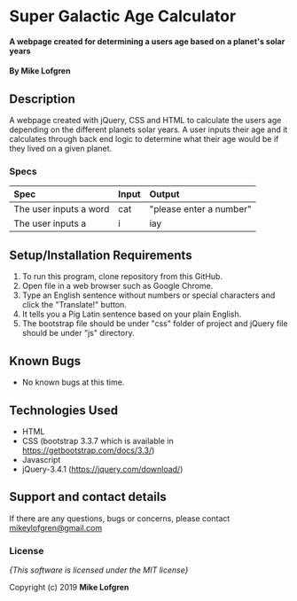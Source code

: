 # Super Galactic Age Calculator

#### A webpage created for determining a users age based on a planet's solar years

#### By **Mike Lofgren**

## Description

A webpage created with jQuery, CSS and HTML to calculate the users age depending on the different planets solar years.
A user inputs their age and it calculates through back end logic to determine what their age would be if they lived on a given planet.

### Specs
| Spec                                                                       | Input                            | Output                                    |
| :------------------------------------------------------------------------- | :------------------------------- | :---------------------------------------- |
| The user inputs a word                                                     | cat                              | "please enter a number"                   |
| The user inputs a       | i                                | iay                                       |

## Setup/Installation Requirements

1. To run this program, clone repository from this GitHub.
2. Open file in a web browser such as Google Chrome.
3. Type an English sentence without numbers or special characters and click the "Translate!" button.
4. It tells you a Pig Latin sentence based on your plain English.
5. The bootstrap file should be under "css" folder of project and jQuery file should be under "js" directory.

## Known Bugs
* No known bugs at this time.

## Technologies Used
  * HTML
  * CSS (bootstrap 3.3.7 which is available in https://getbootstrap.com/docs/3.3/)
  * Javascript
  * jQuery-3.4.1 (https://jquery.com/download/)

## Support and contact details

If there are any questions, bugs or concerns, please contact mikeylofgren@gmail.com

### License

*{This software is licensed under the MIT license}*

Copyright (c) 2019 **Mike Lofgren**
